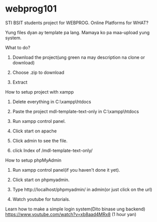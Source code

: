 # webprog101
STI BSIT students project for WEBPROG. Online Platforms for WHAT?


Yung files dyan ay template pa lang. Mamaya ko pa maa-upload yung system.



What to do?

1. Download the project(ung green na may description na clone or download)

2. Choose .zip to download

3. Extract



How to setup project with xampp

1. Delete everything in C:\xampp\htdocs

2. Paste the project mdl-template-text-only in C:\xampp\htdocs

3. Run xampp control panel.

4. Click start on apache

5. Click admin to see the file.

6. click Index of /mdl-template-text-only/



How to setup phpMyAdmin

1. Run xampp control panel(if you haven't done it yet).

2. Click start on phpmyadmin.

3. Type http://localhost/phpmyadmin/ in admin(or just click on the url)

4. Watch youtube for tutorials.



Learn how to make a simple login system(Dito binase ung backend)
https://www.youtube.com/watch?v=xb8aad4MRx8
(1 hour yan)

